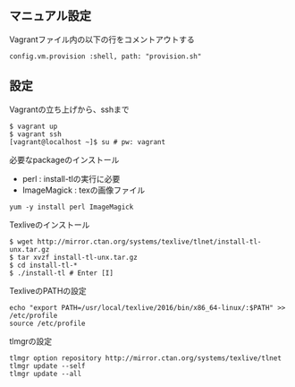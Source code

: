 ## マニュアル設定

Vagrantファイル内の以下の行をコメントアウトする

```
config.vm.provision :shell, path: "provision.sh"
```

## 設定

Vagrantの立ち上げから、sshまで

```
$ vagrant up
$ vagrant ssh
[vagrant@localhost ~]$ su # pw: vagrant
```

必要なpackageのインストール

* perl : install-tlの実行に必要
* ImageMagick : texの画像ファイル

```
yum -y install perl ImageMagick
```

Texliveのインストール  

```
$ wget http://mirror.ctan.org/systems/texlive/tlnet/install-tl-unx.tar.gz
$ tar xvzf install-tl-unx.tar.gz
$ cd install-tl-*
$ ./install-tl # Enter [I]
```

TexliveのPATHの設定

```
echo "export PATH=/usr/local/texlive/2016/bin/x86_64-linux/:$PATH" >> /etc/profile
source /etc/profile
```

tlmgrの設定

```
tlmgr option repository http://mirror.ctan.org/systems/texlive/tlnet
tlmgr update --self
tlmgr update --all
```